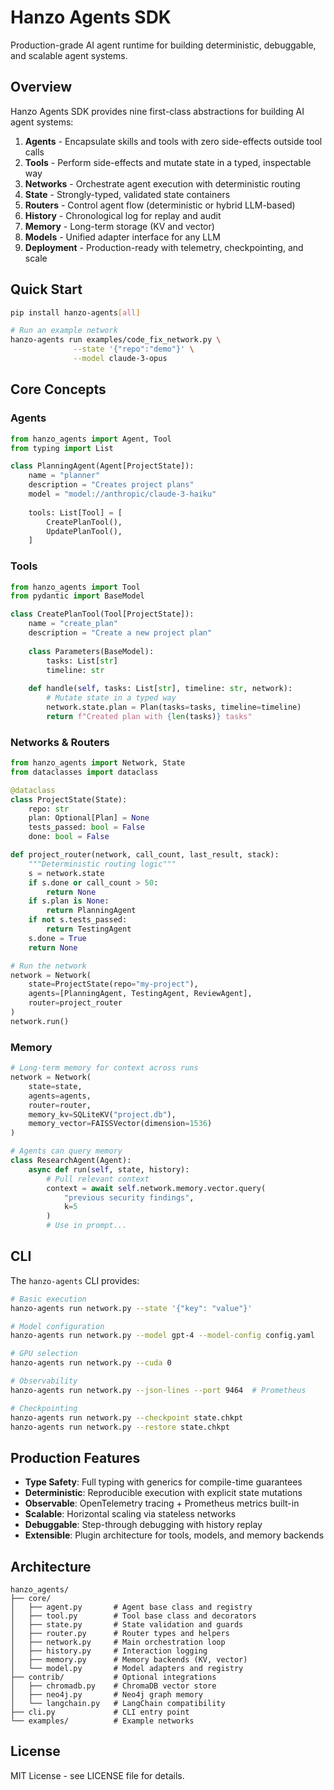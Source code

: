 # Hanzo Agents SDK

Production-grade AI agent runtime for building deterministic, debuggable, and scalable agent systems.

## Overview

Hanzo Agents SDK provides nine first-class abstractions for building AI agent systems:

1. **Agents** - Encapsulate skills and tools with zero side-effects outside tool calls
2. **Tools** - Perform side-effects and mutate state in a typed, inspectable way
3. **Networks** - Orchestrate agent execution with deterministic routing
4. **State** - Strongly-typed, validated state containers
5. **Routers** - Control agent flow (deterministic or hybrid LLM-based)
6. **History** - Chronological log for replay and audit
7. **Memory** - Long-term storage (KV and vector)
8. **Models** - Unified adapter interface for any LLM
9. **Deployment** - Production-ready with telemetry, checkpointing, and scale

## Quick Start

```bash
pip install hanzo-agents[all]

# Run an example network
hanzo-agents run examples/code_fix_network.py \
              --state '{"repo":"demo"}' \
              --model claude-3-opus
```

## Core Concepts

### Agents

```python
from hanzo_agents import Agent, Tool
from typing import List

class PlanningAgent(Agent[ProjectState]):
    name = "planner"
    description = "Creates project plans"
    model = "model://anthropic/claude-3-haiku"
    
    tools: List[Tool] = [
        CreatePlanTool(),
        UpdatePlanTool(),
    ]
```

### Tools

```python
from hanzo_agents import Tool
from pydantic import BaseModel

class CreatePlanTool(Tool[ProjectState]):
    name = "create_plan"
    description = "Create a new project plan"
    
    class Parameters(BaseModel):
        tasks: List[str]
        timeline: str
    
    def handle(self, tasks: List[str], timeline: str, network):
        # Mutate state in a typed way
        network.state.plan = Plan(tasks=tasks, timeline=timeline)
        return f"Created plan with {len(tasks)} tasks"
```

### Networks & Routers

```python
from hanzo_agents import Network, State
from dataclasses import dataclass

@dataclass
class ProjectState(State):
    repo: str
    plan: Optional[Plan] = None
    tests_passed: bool = False
    done: bool = False

def project_router(network, call_count, last_result, stack):
    """Deterministic routing logic"""
    s = network.state
    if s.done or call_count > 50:
        return None
    if s.plan is None:
        return PlanningAgent
    if not s.tests_passed:
        return TestingAgent
    s.done = True
    return None

# Run the network
network = Network(
    state=ProjectState(repo="my-project"),
    agents=[PlanningAgent, TestingAgent, ReviewAgent],
    router=project_router
)
network.run()
```

### Memory

```python
# Long-term memory for context across runs
network = Network(
    state=state,
    agents=agents,
    router=router,
    memory_kv=SQLiteKV("project.db"),
    memory_vector=FAISSVector(dimension=1536)
)

# Agents can query memory
class ResearchAgent(Agent):
    async def run(self, state, history):
        # Pull relevant context
        context = await self.network.memory.vector.query(
            "previous security findings", 
            k=5
        )
        # Use in prompt...
```

## CLI

The `hanzo-agents` CLI provides:

```bash
# Basic execution
hanzo-agents run network.py --state '{"key": "value"}'

# Model configuration
hanzo-agents run network.py --model gpt-4 --model-config config.yaml

# GPU selection
hanzo-agents run network.py --cuda 0

# Observability
hanzo-agents run network.py --json-lines --port 9464  # Prometheus

# Checkpointing
hanzo-agents run network.py --checkpoint state.chkpt
hanzo-agents run network.py --restore state.chkpt
```

## Production Features

- **Type Safety**: Full typing with generics for compile-time guarantees
- **Deterministic**: Reproducible execution with explicit state mutations
- **Observable**: OpenTelemetry tracing + Prometheus metrics built-in
- **Scalable**: Horizontal scaling via stateless networks
- **Debuggable**: Step-through debugging with history replay
- **Extensible**: Plugin architecture for tools, models, and memory backends

## Architecture

```
hanzo_agents/
├── core/
│   ├── agent.py       # Agent base class and registry
│   ├── tool.py        # Tool base class and decorators  
│   ├── state.py       # State validation and guards
│   ├── router.py      # Router types and helpers
│   ├── network.py     # Main orchestration loop
│   ├── history.py     # Interaction logging
│   ├── memory.py      # Memory backends (KV, vector)
│   └── model.py       # Model adapters and registry
├── contrib/           # Optional integrations
│   ├── chromadb.py    # ChromaDB vector store
│   ├── neo4j.py       # Neo4j graph memory
│   └── langchain.py   # LangChain compatibility
├── cli.py             # CLI entry point
└── examples/          # Example networks
```

## License

MIT License - see LICENSE file for details.